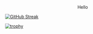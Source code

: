<p align="center">Hello</p>
<p align="center">

 [![GitHub Streak](https://streak-stats.demolab.com/?user=vanling&theme=flat)](https://git.io/streak-stats)

</p>
<p align="center">

  [![trophy](https://github-profile-trophy.vercel.app/?username=vanling&theme=flat&column=4&margin-w=18&margin-h=18)](https://github.com/ryo-ma/github-profile-trophy)

</p>
